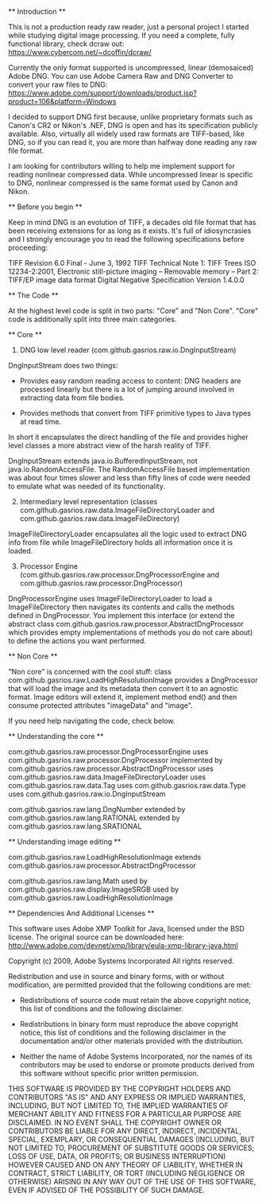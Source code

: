 ** Introduction **

This is not a production ready raw reader, just a personal project I started while studying digital image processing. If you need a complete, fully functional library, check dcraw out: https://www.cybercom.net/~dcoffin/dcraw/

Currently the only format supported is uncompressed, linear (demosaiced) Adobe DNG. You can use Adobe Camera Raw and DNG Converter to convert your raw files to DNG: https://www.adobe.com/support/downloads/product.jsp?product=106&platform=Windows

I decided to support DNG first because, unlike proprietary formats such as Canon's CR2 or Nikon's .NEF, DNG is open and has its specification publicly available. Also, virtually all widely used raw formats are TIFF-based, like DNG, so if you can read it, you are more than halfway done reading any raw file format.

I am looking for contributors willing to help me implement support for reading nonlinear compressed data. While uncompressed linear is specific to DNG, nonlinear compressed is the same format used by Canon and Nikon.

** Before you begin **

Keep in mind DNG is an evolution of TIFF, a decades old file format that has been receiving extensions for as long as it exists.
It's full of idiosyncrasies and I strongly encourage you to read the following specifications before proceeding:

TIFF Revision 6.0 Final - June 3, 1992
TIFF Technical Note 1: TIFF Trees
ISO 12234-2:2001, Electronic still-picture imaging – Removable memory – Part 2: TIFF/EP image data format
Digital Negative Specification Version 1.4.0.0

** The Code **

At the highest level code is split in two parts: "Core" and "Non Core". "Core" code is additionally split into three main
categories.

** Core **

1. DNG low level reader (com.github.gasrios.raw.io.DngInputStream)

DngInputStream does two things:

 - Provides easy random reading access to content: DNG headers are processed linearly but there is a lot of jumping around
   involved in extracting data from file bodies.

 - Provides methods that convert from TIFF primitive types to Java types at read time.

In short it encapsulates the direct handling of the file and provides higher level classes a more abstract view of the harsh
reality of TIFF.

DngInputStream extends java.io.BufferedInputStream, not java.io.RandomAccessFile. The RandomAccessFile based implementation
was about four times slower and less than fifty lines of code were needed to emulate what was needed of its functionality.

2. Intermediary level representation (classes com.github.gasrios.raw.data.ImageFileDirectoryLoader and com.github.gasrios.raw.data.ImageFileDirectory)

ImageFileDirectoryLoader encapsulates all the logic used to extract DNG info from file while  ImageFileDirectory holds all
information once it is loaded.

3. Processor Engine (com.github.gasrios.raw.processor.DngProcessorEngine and com.github.gasrios.raw.processor.DngProcessor)

DngProcessorEngine uses ImageFileDirectoryLoader to load a ImageFileDirectory then navigates its contents and calls the methods
defined in DngProcessor. You implement this interface (or extend the abstract class com.github.gasrios.raw.processor.AbstractDngProcessor
which provides empty implementations of methods you do not care about) to define the actions you want performed.

** Non Core **

"Non core" is concerned with the cool stuff: class com.github.gasrios.raw.LoadHighResolutionImage provides a DngProcessor that will load
the image and its metadata then convert it to an agnostic format. Image editors will extend it, implement method end() and then
consume protected attributes "imageData" and "image".

If you need help navigating the code, check below.

** Understanding the core **

com.github.gasrios.raw.processor.DngProcessorEngine
	uses com.github.gasrios.raw.processor.DngProcessor
		implemented by com.github.gasrios.raw.processor.AbstractDngProcessor
	uses com.github.gasrios.raw.data.ImageFileDirectoryLoader
		uses com.github.gasrios.raw.data.Tag
		uses com.github.gasrios.raw.data.Type
		uses com.github.gasrios.raw.io.DngInputStream

com.github.gasrios.raw.lang.DngNumber
	extended by com.github.gasrios.raw.lang.RATIONAL
	extended by com.github.gasrios.raw.lang.SRATIONAL

** Understanding image editing **

com.github.gasrios.raw.LoadHighResolutionImage
	extends com.github.gasrios.raw.processor.AbstractDngProcessor

com.github.gasrios.raw.lang.Math
	used by com.github.gasrios.raw.display.ImageSRGB
	used by com.github.gasrios.raw.LoadHighResolutionImage

** Dependencies And Additional Licenses **

This software uses Adobe XMP Toolkit for Java, licensed under the BSD license. The original source can be downloaded here: http://www.adobe.com/devnet/xmp/library/eula-xmp-library-java.html

Copyright (c) 2009, Adobe Systems Incorporated  All rights reserved.

Redistribution and use in source and binary forms, with or without modification, are permitted provided that the following conditions are met:

* Redistributions of source code must retain the above copyright notice, this list of conditions and the following disclaimer.

* Redistributions in binary form must reproduce the above copyright notice, this list of conditions and the following disclaimer in the documentation and/or other materials provided with the distribution.

* Neither the name of Adobe Systems Incorporated, nor the names of its contributors may be used to endorse or promote products derived from this software without specific prior written permission.

THIS SOFTWARE IS PROVIDED BY THE COPYRIGHT HOLDERS AND CONTRIBUTORS "AS IS" AND ANY EXPRESS OR IMPLIED WARRANTIES, INCLUDING, BUT NOT LIMITED TO, THE IMPLIED WARRANTIES OF MERCHANT ABILITY AND FITNESS FOR A PARTICULAR PURPOSE ARE DISCLAIMED. IN NO EVENT SHALL THE COPYRIGHT OWNER OR CONTRIBUTORS BE LIABLE FOR ANY DIRECT, INDIRECT, INCIDENTAL, SPECIAL, EXEMPLARY, OR CONSEQUENTIAL DAMAGES (INCLUDING, BUT NOT LIMITED TO, PROCUREMENT OF SUBSTITUTE GOODS OR SERVICES; LOSS OF USE, DATA, OR PROFITS; OR BUSINESS INTERRUPTION) HOWEVER CAUSED AND ON ANY THEORY OF LIABILITY, WHETHER IN CONTRACT, STRICT LIABILITY, OR TORT (INCLUDING NEGLIGENCE OR OTHERWISE) ARISING IN ANY WAY OUT OF THE USE OF THIS SOFTWARE, EVEN IF ADVISED OF THE POSSIBILITY OF SUCH DAMAGE.